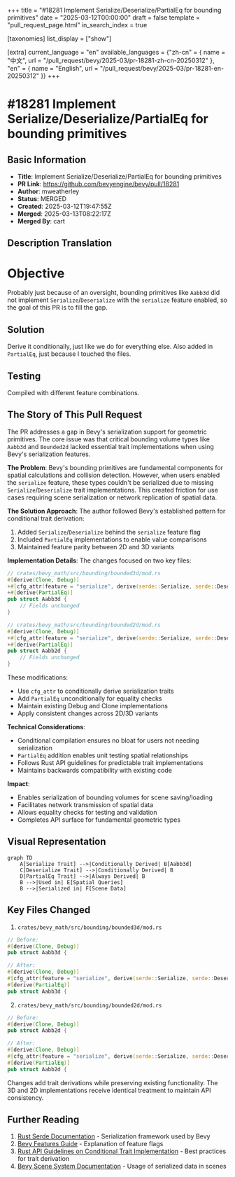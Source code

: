 +++
title = "#18281 Implement Serialize/Deserialize/PartialEq for bounding primitives"
date = "2025-03-12T00:00:00"
draft = false
template = "pull_request_page.html"
in_search_index = true

[taxonomies]
list_display = ["show"]

[extra]
current_language = "en"
available_languages = {"zh-cn" = { name = "中文", url = "/pull_request/bevy/2025-03/pr-18281-zh-cn-20250312" }, "en" = { name = "English", url = "/pull_request/bevy/2025-03/pr-18281-en-20250312" }}
+++

# #18281 Implement Serialize/Deserialize/PartialEq for bounding primitives

## Basic Information
- **Title**: Implement Serialize/Deserialize/PartialEq for bounding primitives
- **PR Link**: https://github.com/bevyengine/bevy/pull/18281
- **Author**: mweatherley
- **Status**: MERGED
- **Created**: 2025-03-12T19:47:55Z
- **Merged**: 2025-03-13T08:22:17Z
- **Merged By**: cart

## Description Translation
# Objective

Probably just because of an oversight, bounding primitives like `Aabb3d` did not implement `Serialize`/`Deserialize` with the `serialize` feature enabled, so the goal of this PR is to fill the gap.

## Solution

Derive it conditionally, just like we do for everything else. Also added in `PartialEq`, just because I touched the files.

## Testing

Compiled with different feature combinations.

## The Story of This Pull Request

The PR addresses a gap in Bevy's serialization support for geometric primitives. The core issue was that critical bounding volume types like `Aabb3d` and `Bounded2d` lacked essential trait implementations when using Bevy's serialization features.

**The Problem**: 
Bevy's bounding primitives are fundamental components for spatial calculations and collision detection. However, when users enabled the `serialize` feature, these types couldn't be serialized due to missing `Serialize`/`Deserialize` trait implementations. This created friction for use cases requiring scene serialization or network replication of spatial data.

**The Solution Approach**:
The author followed Bevy's established pattern for conditional trait derivation:
1. Added `Serialize`/`Deserialize` behind the `serialize` feature flag
2. Included `PartialEq` implementations to enable value comparisons
3. Maintained feature parity between 2D and 3D variants

**Implementation Details**:
The changes focused on two key files:
```rust
// crates/bevy_math/src/bounding/bounded3d/mod.rs
#[derive(Clone, Debug)]
+#[cfg_attr(feature = "serialize", derive(serde::Serialize, serde::Deserialize))]
+#[derive(PartialEq)]
pub struct Aabb3d {
    // Fields unchanged
}
```

```rust
// crates/bevy_math/src/bounding/bounded2d/mod.rs
#[derive(Clone, Debug)]
+#[cfg_attr(feature = "serialize", derive(serde::Serialize, serde::Deserialize))]
+#[derive(PartialEq)]
pub struct Aabb2d {
    // Fields unchanged
}
```

These modifications:
- Use `cfg_attr` to conditionally derive serialization traits
- Add `PartialEq` unconditionally for equality checks
- Maintain existing Debug and Clone implementations
- Apply consistent changes across 2D/3D variants

**Technical Considerations**:
- Conditional compilation ensures no bloat for users not needing serialization
- `PartialEq` addition enables unit testing spatial relationships
- Follows Rust API guidelines for predictable trait implementations
- Maintains backwards compatibility with existing code

**Impact**:
- Enables serialization of bounding volumes for scene saving/loading
- Facilitates network transmission of spatial data
- Allows equality checks for testing and validation
- Completes API surface for fundamental geometric types

## Visual Representation

```mermaid
graph TD
    A[Serialize Trait] -->|Conditionally Derived| B[Aabb3d]
    C[Deserialize Trait] -->|Conditionally Derived| B
    D[PartialEq Trait] -->|Always Derived| B
    B -->|Used in| E[Spatial Queries]
    B -->|Serialized in| F[Scene Data]
```

## Key Files Changed

1. `crates/bevy_math/src/bounding/bounded3d/mod.rs`
```rust
// Before:
#[derive(Clone, Debug)]
pub struct Aabb3d {

// After:
#[derive(Clone, Debug)]
#[cfg_attr(feature = "serialize", derive(serde::Serialize, serde::Deserialize))]
#[derive(PartialEq)]
pub struct Aabb3d {
```

2. `crates/bevy_math/src/bounding/bounded2d/mod.rs`
```rust
// Before:
#[derive(Clone, Debug)]
pub struct Aabb2d {

// After:
#[derive(Clone, Debug)]
#[cfg_attr(feature = "serialize", derive(serde::Serialize, serde::Deserialize))]
#[derive(PartialEq)]
pub struct Aabb2d {
```

Changes add trait derivations while preserving existing functionality. The 3D and 2D implementations receive identical treatment to maintain API consistency.

## Further Reading

1. [Rust Serde Documentation](https://serde.rs/) - Serialization framework used by Bevy
2. [Bevy Features Guide](https://bevyengine.org/learn/book/getting-started/features/) - Explanation of feature flags
3. [Rust API Guidelines on Conditional Trait Implementation](https://rust-lang.github.io/api-guidelines/interoperability.html#c-common-traits) - Best practices for trait derivation
4. [Bevy Scene System Documentation](https://bevyengine.org/learn/book/getting-started/scene/) - Usage of serialized data in scenes